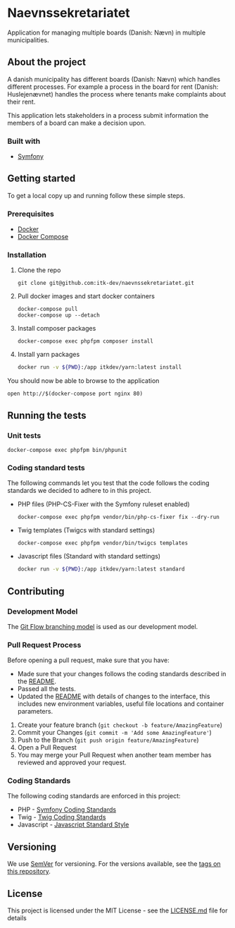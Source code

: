 # Naevnssekretariatet
Application for managing multiple boards (Danish: Nævn) in multiple municipalities.

## About the project
A danish municipality has different boards (Danish: Nævn) which handles different processes.
For example a process in the board for rent (Danish: Huslejenævnet) handles the process where tenants make complaints
about their rent.

This application lets stakeholders in a process submit information the members of a board can make a decision upon.

### Built with
* [Symfony](https://symfony.com)

## Getting started
To get a local copy up and running follow these simple steps.

### Prerequisites
- [Docker](https://docs.docker.com/install/)
- [Docker Compose](https://docs.docker.com/compose/install/)

### Installation
1. Clone the repo
   ```shell
   git clone git@github.com:itk-dev/naevnssekretariatet.git
   ```
2. Pull docker images and start docker containers
   ```shell
   docker-compose pull
   docker-compose up --detach
   ```

3. Install composer packages
   ```shell
   docker-compose exec phpfpm composer install
   ```

4. Install yarn packages
   ```sh
   docker run -v ${PWD}:/app itkdev/yarn:latest install
   ```

You should now be able to browse to the application
```shell
open http://$(docker-compose port nginx 80)
```

## Running the tests

### Unit tests
```shell
docker-compose exec phpfpm bin/phpunit
```

### Coding standard tests
The following commands let you test that the code follows the coding standards we decided to adhere to in this project.

* PHP files (PHP-CS-Fixer with the Symfony ruleset enabled)
   ```shell
   docker-compose exec phpfpm vendor/bin/php-cs-fixer fix --dry-run
   ```
* Twig templates (Twigcs with standard settings)
   ```shell
   docker-compose exec phpfpm vendor/bin/twigcs templates
   ```

* Javascript files (Standard with standard settings)
  ```sh
  docker run -v ${PWD}:/app itkdev/yarn:latest standard
  ```

## Contributing
### Development Model
The [Git Flow branching model](https://nvie.com/posts/a-successful-git-branching-model/) is used as our development model.

### Pull Request Process
Before opening a pull request, make sure that you have:
* Made sure that your changes follows the coding standards described in the [README](README.md).
* Passed all the tests.
* Updated the [README](README.md) with details of changes to the interface, this includes new environment variables, useful file locations and container parameters.

1. Create your feature branch (`git checkout -b feature/AmazingFeature`)
2. Commit your Changes (`git commit -m 'Add some AmazingFeature'`)
3. Push to the Branch (`git push origin feature/AmazingFeature`)
4. Open a Pull Request
5. You may merge your Pull Request when another team member has reviewed and approved your request.

### Coding Standards
The following coding standards are enforced in this project:
* PHP - [Symfony Coding Standards](https://symfony.com/doc/5.2/contributing/code/standards.html)
* Twig - [Twig Coding Standards](https://twig.symfony.com/doc/3.x/coding_standards.html)
* Javascript - [Javascript Standard Style](https://standardjs.com/rules.html)

## Versioning
We use [SemVer](http://semver.org/) for versioning. For the versions available,
see the [tags on this repository](https://github.com/itk-dev/naevnssekretariatet/tags).

## License
This project is licensed under the MIT License - see the
[LICENSE.md](LICENSE.md) file for details